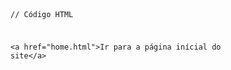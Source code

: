 <Code language='html'>

// Código HTML

&lt;a href="home.html"&gt;Ir para a página inícial do site&lt;/a&gt;

</Code>
